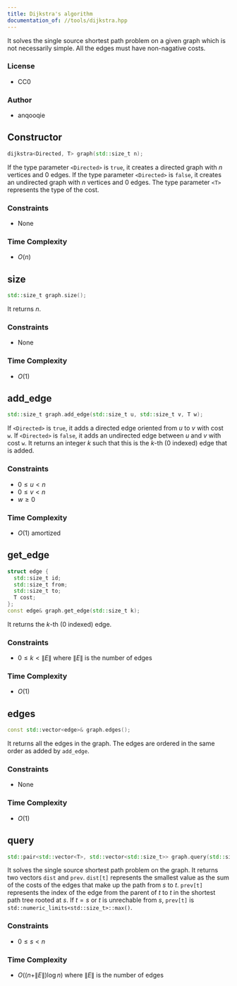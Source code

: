 ```yaml
---
title: Dijkstra's algorithm
documentation_of: //tools/dijkstra.hpp
---
```


It solves the single source shortest path problem on a given graph which is not necessarily simple.
All the edges must have non-nagative costs.

### License
- CC0

### Author
- anqooqie

## Constructor
```cpp
dijkstra<Directed, T> graph(std::size_t n);
```

If the type parameter `<Directed>` is `true`, it creates a directed graph with $n$ vertices and $0$ edges.
If the type parameter `<Directed>` is `false`, it creates an undirected graph with $n$ vertices and $0$ edges.
The type parameter `<T>` represents the type of the cost.

### Constraints
- None

### Time Complexity
- $O(n)$

## size
```cpp
std::size_t graph.size();
```

It returns $n$.

### Constraints
- None

### Time Complexity
- $O(1)$

## add_edge
```cpp
std::size_t graph.add_edge(std::size_t u, std::size_t v, T w);
```

If `<Directed>` is `true`, it adds a directed edge oriented from $u$ to $v$ with cost `w`.
If `<Directed>` is `false`, it adds an undirected edge between $u$ and $v$ with cost `w`.
It returns an integer $k$ such that this is the $k$-th ($0$ indexed) edge that is added.

### Constraints
- $0 \leq u < n$
- $0 \leq v < n$
- $w \geq 0$

### Time Complexity
- $O(1)$ amortized

## get_edge
```cpp
struct edge {
  std::size_t id;
  std::size_t from;
  std::size_t to;
  T cost;
};
const edge& graph.get_edge(std::size_t k);
```

It returns the $k$-th ($0$ indexed) edge.

### Constraints
- $0 \leq k < \|E\|$ where $\|E\|$ is the number of edges

### Time Complexity
- $O(1)$

## edges
```cpp
const std::vector<edge>& graph.edges();
```

It returns all the edges in the graph.
The edges are ordered in the same order as added by `add_edge`.

### Constraints
- None

### Time Complexity
- $O(1)$

## query
```cpp
std::pair<std::vector<T>, std::vector<std::size_t>> graph.query(std::size_t s);
```

It solves the single source shortest path problem on the graph.
It returns two vectors `dist` and `prev`.
`dist[t]` represents the smallest value as the sum of the costs of the edges that make up the path from $s$ to $t$.
`prev[t]` represents the index of the edge from the parent of $t$ to $t$ in the shortest path tree rooted at $s$.
If $t = s$ or $t$ is unrechable from $s$, `prev[t]` is `std::numeric_limits<std::size_t>::max()`.

### Constraints
- $0 \leq s < n$

### Time Complexity
- $O((n + \|E\|) \log n)$ where $\|E\|$ is the number of edges
